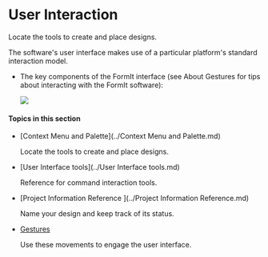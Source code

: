 # User Interaction

Locate the tools to create and place designs.
 

The software's user interface makes use of a particular platform's standard interaction model.

* The key components of the FormIt interface (see About Gestures for tips about interacting with the FormIt software): 
    
    ![](Images/GUID-CD1BF99B-8D4D-4F82-833C-BF7F8B243BDD-low.png)
  

#### Topics in this section

* [Context Menu and Palette](../Context Menu and Palette.md)
    
    Locate the tools to create and place designs.
* [User Interface tools](../User Interface tools.md)
    
    Reference for command interaction tools.
* [Project Information Reference ](../Project Information Reference.md)
    
    Name your design and keep track of its status.
* [ Gestures](../Gestures.md)
    
    Use these movements to engage the user interface.


